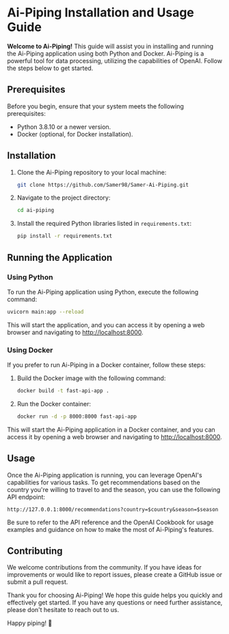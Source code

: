 # Ai-Piping Installation and Usage Guide

**Welcome to Ai-Piping!** This guide will assist you in installing and running the Ai-Piping application using both Python and Docker. Ai-Piping is a powerful tool for data processing, utilizing the capabilities of OpenAI. Follow the steps below to get started.

## Prerequisites

Before you begin, ensure that your system meets the following prerequisites:

- Python 3.8.10 or a newer version.
- Docker (optional, for Docker installation).

## Installation

1. Clone the Ai-Piping repository to your local machine:

   ```bash
   git clone https://github.com/Samer98/Samer-Ai-Piping.git
   ```

2. Navigate to the project directory:

   ```bash
   cd ai-piping
   ```

3. Install the required Python libraries listed in `requirements.txt`:

   ```bash
   pip install -r requirements.txt
   ```

## Running the Application

### Using Python

To run the Ai-Piping application using Python, execute the following command:

```bash
uvicorn main:app --reload
```

This will start the application, and you can access it by opening a web browser and navigating to [http://localhost:8000](http://localhost:8000).

### Using Docker

If you prefer to run Ai-Piping in a Docker container, follow these steps:

1. Build the Docker image with the following command:

   ```bash
   docker build -t fast-api-app .
   ```

2. Run the Docker container:

   ```bash
   docker run -d -p 8000:8000 fast-api-app
   ```

This will start the Ai-Piping application in a Docker container, and you can access it by opening a web browser and navigating to [http://localhost:8000](http://localhost:8000).

## Usage

Once the Ai-Piping application is running, you can leverage OpenAI's capabilities for various tasks. To get recommendations based on the country you're willing to travel to and the season, you can use the following API endpoint:

```
http://127.0.0.1:8000/recommendations?country=$country&season=$season
```

Be sure to refer to the API reference and the OpenAI Cookbook for usage examples and guidance on how to make the most of Ai-Piping's features.

## Contributing

We welcome contributions from the community. If you have ideas for improvements or would like to report issues, please create a GitHub issue or submit a pull request.

Thank you for choosing Ai-Piping! We hope this guide helps you quickly and effectively get started. If you have any questions or need further assistance, please don't hesitate to reach out to us.

Happy piping! 🚀
